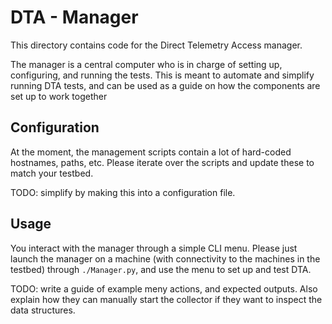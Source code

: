 # DTA - Manager
This directory contains code for the Direct Telemetry Access manager.

The manager is a central computer who is in charge of setting up, configuring, and running the tests.
This is meant to automate and simplify running DTA tests, and can be used as a guide on how the components are set up to work together

## Configuration
At the moment, the management scripts contain a lot of hard-coded hostnames, paths, etc.
Please iterate over the scripts and update these to match your testbed.

TODO: simplify by making this into a configuration file.

## Usage
You interact with the manager through a simple CLI menu.
Please just launch the manager on a machine (with connectivity to the machines in the testbed) through `./Manager.py`, and use the menu to set up and test DTA.

TODO: write a guide of example meny actions, and expected outputs. Also explain how they can manually start the collector if they want to inspect the data structures.
